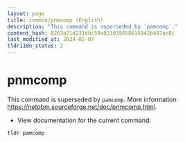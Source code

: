 ```yaml
---
layout: page
title: common/pnmcomp (English)
description: "This command is superseded by `pamcomp`."
content_hash: 8263a71d231dbc59a023039858616942b407ac8c
last_modified_at: 2024-02-07
tldri18n_status: 2
---
```

# pnmcomp

This command is superseded by `pamcomp`.
More information: <https://netpbm.sourceforge.net/doc/pnmcomp.html>.

- View documentation for the current command:

`tldr pamcomp`
